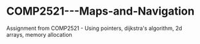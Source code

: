 # COMP2521---Maps-and-Navigation
Assignment from COMP2521 - Using pointers, dijkstra's algorithm, 2d arrays, memory allocation
